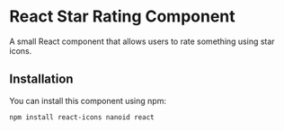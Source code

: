 # React Star Rating Component

A small React component that allows users to rate something using star icons.

## Installation

You can install this component using npm:

```bash
npm install react-icons nanoid react

